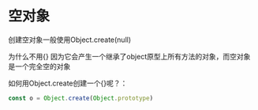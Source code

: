 # 空对象

创建空对象一般使用Object.create(null)

为什么不用{} 因为它会产生一个继承了object原型上所有方法的对象，而空对象是一个完全空的对象

如何用Object.create创建一个{}呢？：

```js
const o = Object.create(Object.prototype)
```

